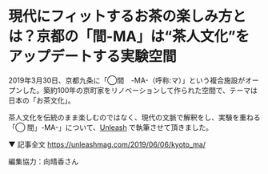 # 現代にフィットするお茶の楽しみ方とは？京都の「間-MA」は“茶人文化”をアップデートする実験空間

2019年3月30日、京都九条に「◯間　-MA-（呼称:マ）」という複合施設がオープンした。築約100年の京町家をリノベーションして作られた空間で、テーマは日本の「お茶文化」。

茶人文化を伝統のまま楽しむのではなく、現代の文脈で解釈をし、実験を重ねる「◯ 間」-MA-」について、[Unleash](https://unleashmag.com/) で執筆させて頂きました。

▼ 記事全文
https://unleashmag.com/2019/06/06/kyoto_ma/

編集協力：向晴香さん
